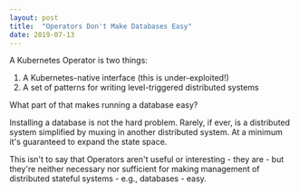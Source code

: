 ```yaml
---
layout: post
title:  "Operators Don't Make Databases Easy"
date: 2019-07-13
---
```


A Kubernetes Operator is two things:

1. A Kubernetes-native interface (this is under-exploited!)
2. A set of patterns for writing level-triggered distributed systems

What part of that makes running a database easy?

Installing a database is not the hard problem. Rarely, if ever, is a
distributed system simplified by muxing in another distributed system.
At a minimum it's guaranteed to expand the state space.

This isn't to say that Operators aren't useful or interesting - they
are - but they're neither necessary nor sufficient for making
management of distributed stateful systems - e.g., databases - easy.
